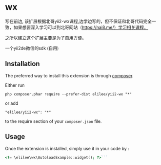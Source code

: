 wx
==
写在前边, 该扩展根据北哥yii2-wx课程,边学边写的，但不保证和北哥代码完全一致，如果想要深入学习可以到北哥网站（https://nai8.me/）学习相关课程。

之所以建立这个扩展主要是为了自用方便。

一个yii2de微信的sdk (自用)

Installation
------------

The preferred way to install this extension is through [composer](http://getcomposer.org/download/).

Either run

```
php composer.phar require --prefer-dist elilee/yii2-wx "*"
```

or add

```
"elilee/yii2-wx": "*"
```

to the require section of your `composer.json` file.


Usage
-----

Once the extension is installed, simply use it in your code by  :

```php
<?= \elilee\wx\AutoloadExample::widget(); ?>```